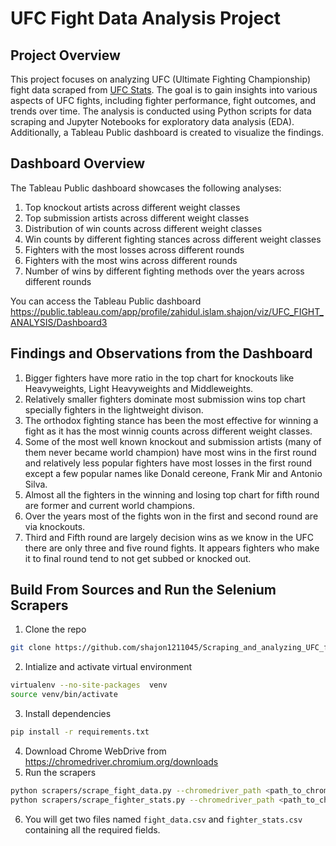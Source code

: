 # UFC Fight Data Analysis Project

## Project Overview
This project focuses on analyzing UFC (Ultimate Fighting Championship) fight data scraped from [UFC Stats](http://www.ufcstats.com/statistics/events/completed?page=all). The goal is to gain insights into various aspects of UFC fights, including fighter performance, fight outcomes, and trends over time. The analysis is conducted using Python scripts for data scraping and Jupyter Notebooks for exploratory data analysis (EDA). Additionally, a Tableau Public dashboard is created to visualize the findings.

## Dashboard Overview
The Tableau Public dashboard showcases the following analyses:
1. Top knockout artists across different weight classes
2. Top submission artists across different weight classes
3. Distribution of win counts across different weight classes
4. Win counts by different fighting stances across different weight classes
5. Fighters with the most losses across different rounds
6. Fighters with the most wins across different rounds
7. Number of wins by different fighting methods over the years across different rounds

You can access the Tableau Public dashboard https://public.tableau.com/app/profile/zahidul.islam.shajon/viz/UFC_FIGHT_ANALYSIS/Dashboard3

## Findings and Observations from the Dashboard
1. Bigger fighters have more ratio in the top chart for knockouts like Heavyweights, Light Heavyweights and Middleweights.
2. Relatively smaller fighters dominate most submission wins top chart specially fighters in the lightweight divison.
3. The orthodox fighting stance has been the most effective for winning a fight as it has the most winnig counts across different weight classes.
5. Some of the most well known knockout and submission artists (many of them never became world champion) have most wins in the first round and relatively less popular fighters have most losses in the first round except a few popular names like Donald cereone, Frank Mir and Antonio Silva.
6. Almost all the fighters in the winning and losing top chart for fifth round are former and current world champions.
7. Over the years most of the fights won in the first and second round are via knockouts.
8. Third and Fifth round are largely decision wins as we know in the UFC there are only three and five round fights. It appears fighters who make it to final round tend to not get subbed or knocked out.  

## Build From Sources and Run the Selenium Scrapers
1. Clone the repo
```bash
git clone https://github.com/shajon1211045/Scraping_and_analyzing_UFC_fight_data.git
```
2. Intialize and activate virtual environment
```bash
virtualenv --no-site-packages  venv
source venv/bin/activate
```
3. Install dependencies
```bash
pip install -r requirements.txt
```
4. Download Chrome WebDrive from https://chromedriver.chromium.org/downloads 
5. Run the scrapers
```bash
python scrapers/scrape_fight_data.py --chromedriver_path <path_to_chromedriver>
python scrapers/scrape_fighter_stats.py --chromedriver_path <path_to_chromedriver>
```
6. You will get two files named `fight_data.csv` and `fighter_stats.csv` containing all the required fields. 

